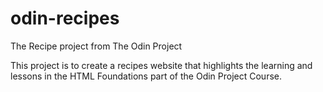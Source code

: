 # odin-recipes
The Recipe project from The Odin Project

This project is to create a recipes website that highlights the learning and lessons in the HTML Foundations part of the Odin Project Course.

